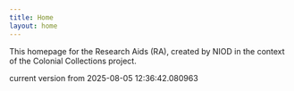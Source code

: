 ```yaml
---
title: Home
layout: home
---
```


This homepage for the Research Aids (RA), created by NIOD in the context of the Colonial Collections project. 


current version from 2025-08-05 12:36:42.080963